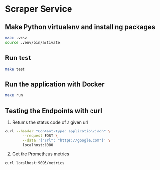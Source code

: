 # Scraper Service

## Make Python virtualenv and installing packages
```bash 
make .venv
source .venv/bin/activate
```

## Run test
```bash
make test
```

## Run the application with Docker
```bash
make run
```

## Testing the Endpoints with curl
1. Returns the status code of a given url
```bash
curl --header "Content-Type: application/json" \
        --request POST \
        --data '{"url": "https://google.com"}' \
        localhost:8080
```
2. Get the Prometheus metrics
```bash
curl localhost:9095/metrics
```